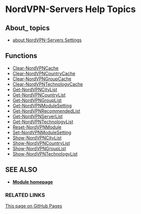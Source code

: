 ﻿# NordVPN-Servers Help Topics

## About_ topics

- [about NordVPN-Servers Settings](./about_NordVPN-Servers_Settings.md)

## Functions

- [Clear-NordVPNCache](./Clear-NordVPNCache.md)
- [Clear-NordVPNCountryCache](./Clear-NordVPNCountryCache.md)
- [Clear-NordVPNGroupCache](./Clear-NordVPNGroupCache.md)
- [Clear-NordVPNTechnologyCache](./Clear-NordVPNTechnologyCache.md)
- [Get-NordVPNCityList](./Get-NordVPNCityList.md)
- [Get-NordVPNCountryList](./Get-NordVPNCountryList.md)
- [Get-NordVPNGroupList](./Get-NordVPNGroupList.md)
- [Get-NordVPNModuleSetting](./Get-NordVPNModuleSetting.md)
- [Get-NordVPNRecommendedList](./Get-NordVPNRecommendedList.md)
- [Get-NordVPNServerList](./Get-NordVPNServerList.md)
- [Get-NordVPNTechnologyList](./Get-NordVPNTechnologyList.md)
- [Reset-NordVPNModule](./Reset-NordVPNModule.md)
- [Set-NordVPNModuleSetting](./Set-NordVPNModuleSetting.md)
- [Show-NordVPNCityList](./Show-NordVPNCityList.md)
- [Show-NordVPNCountryList](./Show-NordVPNCountryList.md)
- [Show-NordVPNGroupList](./Show-NordVPNGroupList.md)
- [Show-NordVPNTechnologyList](./Show-NordVPNTechnologyList.md)

## SEE ALSO

- **[Module homepage](./index.md)**

### RELATED LINKS

[This page on GitHub Pages](https://thefreeman193.github.io/NordVPN-Servers/HELPINDEX.html)
